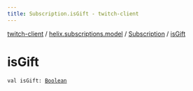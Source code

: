 ```yaml
---
title: Subscription.isGift - twitch-client
---
```


[twitch-client](../../index.html) / [helix.subscriptions.model](../index.html) / [Subscription](index.html) / [isGift](./is-gift.html)

# isGift

`val isGift: `[`Boolean`](https://kotlinlang.org/api/latest/jvm/stdlib/kotlin/-boolean/index.html)